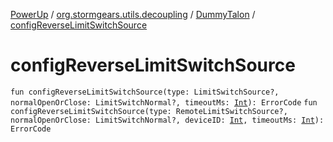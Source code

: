 [PowerUp](../../index.md) / [org.stormgears.utils.decoupling](../index.md) / [DummyTalon](index.md) / [configReverseLimitSwitchSource](./config-reverse-limit-switch-source.md)

# configReverseLimitSwitchSource

`fun configReverseLimitSwitchSource(type: LimitSwitchSource?, normalOpenOrClose: LimitSwitchNormal?, timeoutMs: `[`Int`](https://kotlinlang.org/api/latest/jvm/stdlib/kotlin/-int/index.html)`): ErrorCode`
`fun configReverseLimitSwitchSource(type: RemoteLimitSwitchSource?, normalOpenOrClose: LimitSwitchNormal?, deviceID: `[`Int`](https://kotlinlang.org/api/latest/jvm/stdlib/kotlin/-int/index.html)`, timeoutMs: `[`Int`](https://kotlinlang.org/api/latest/jvm/stdlib/kotlin/-int/index.html)`): ErrorCode`